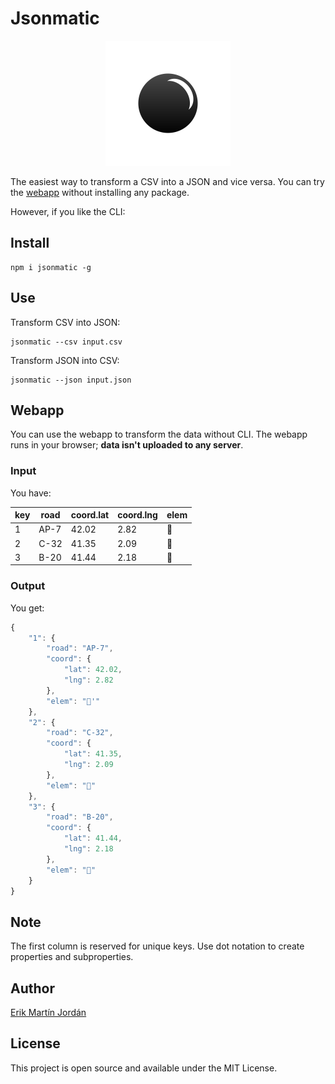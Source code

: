# Jsonmatic

<p align = "center"> 
<img src = "https://raw.githubusercontent.com/erikmartinjordan/jsonmatic/9efc86d10687689573b13915e7b30aaea243f6f4/src/Assets/Logo.svg" width = "200"/>
</p>

The easiest way to transform a CSV into a JSON and vice versa. You can try the [webapp](https://tiempone.com) without installing any package. 

However, if you like the CLI:

## Install

```
npm i jsonmatic -g
```

## Use

Transform CSV into JSON:

```
jsonmatic --csv input.csv
```

Transform JSON into CSV:

```
jsonmatic --json input.json
```

## Webapp

You can use the webapp to transform the data without CLI. The webapp runs in your browser; **data isn't uploaded to any server**.

### Input

You have:

| key | road | coord.lat | coord.lng | elem |
|-----|------|-----------|-----------|------|
| 1   | AP-7 | 42.02     | 2.82      | 🦄    |
| 2   | C-32 | 41.35     | 2.09      | 🦧    |
| 3   | B-20 | 41.44     | 2.18      | 🐰    |

### Output

You get:

```javascript
{
    "1": {
        "road": "AP-7",
        "coord": {
            "lat": 42.02,
            "lng": 2.82
        },
        "elem": "🦄'"
    },
    "2": {
        "road": "C-32",
        "coord": {
            "lat": 41.35,
            "lng": 2.09
        },
        "elem": "🦧"
    },
    "3": {
        "road": "B-20",
        "coord": {
            "lat": 41.44,
            "lng": 2.18
        },
        "elem": "🐰"
    }
}
```

## Note

The first column is reserved for unique keys. Use dot notation to create properties and subproperties.

## Author

[Erik Martín Jordán](https://erikmartinjordan.com)

## License

This project is open source and available under the MIT License.
